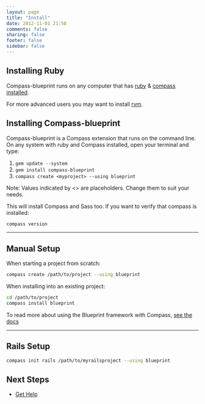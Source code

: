 ```yaml
---
layout: page
title: "Install"
date: 2012-11-01 21:58
comments: false
sharing: false
footer: false
sidebar: false
---
```


## Installing Ruby

Compass-blueprint runs on any computer that has [ruby](http://www.ruby-lang.org/en/downloads/) <span class="amp">&amp;</span> [compass installed](http://compass-style.org/install/).

For more advanced users you may want to install [rvm](http://rvm.beginrescueend.com/rvm/install/).

## Installing Compass-blueprint

Compass-blueprint is a Compass extension that runs on the command line. On any system with ruby and Compass installed, open your terminal and type:

1. `gem update --system`
2. `gem install compass-blueprint`
3. `compass create <myproject> --using blueprint`

<p class="note">Note: Values indicated by &lt;&gt; are placeholders. Change them to suit your needs.</p>

This will install Compass and Sass too. If you want to verify that compass is installed:

``` bash
compass version
```

---

## Manual Setup

When starting a project from scratch:

``` bash
compass create /path/to/project --using blueprint
```

When installing into an existing project:

``` bash
cd /path/to/project
compass install blueprint
```

To read more about using the Blueprint framework with Compass, [see the docs](/reference/)

---

## Rails Setup

``` bash
compass init rails /path/to/myrailsproject --using blueprint
```

## Next Steps

* [Get Help](/help/)